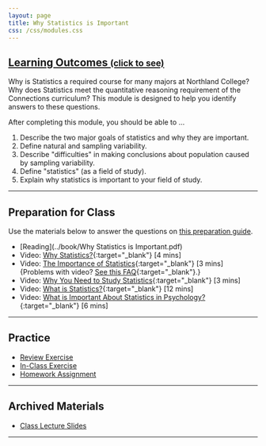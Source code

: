 ```yaml
---
layout: page
title: Why Statistics is Important
css: /css/modules.css
---
```


<div class="panel-group-ILOs">
  <div class="panel panel-default">
    <div class="panel-heading">
      <h2 class="panel-title">
        <a data-toggle="collapse" href="#ILOs">Learning Outcomes <small>(click to see)</small></a>
      </h2>
    </div>
    <div id="ILOs" class="panel-collapse collapse">
      <div class="panel-body">
Why is Statistics a required course for many majors at Northland College?  Why does Statistics meet the quantitative reasoning requirement of the Connections curriculum?  This module is designed to help you identify answers to these questions.

<p>After completing this module, you should be able to ...</p>

<ol>
  <li>Describe the two major goals of statistics and why they are important.</li>
  <li>Define natural and sampling variability.</li>
  <li>Describe "difficulties" in making conclusions about population caused by sampling variability.</li>
  <li>Define "statistics" (as a field of study).</li>
  <li>Explain why statistics is important to your field of study.</li>
</ol>
      </div>
    </div>
  </div>
</div>

----

## Preparation for Class

Use the materials below to answer the questions on [this preparation guide](WhyStats_Prep).

* [Reading](../book/Why Statistics is Important.pdf)
* Video: [Why Statistics?](https://www.youtube.com/v/yxXsPc0bphQ?version=3&rel=0&autoplay=1){:target="_blank"} [4 mins]
* Video: [The Importance of Statistics](https://www.youtube.com/v/gOzlQ_EyJ0o?version=3&autoplay=1){:target="_blank"} [3 mins] {Problems with video? [See this FAQ](../resources/FAQ/FAQs/videos){:target="_blank"}.}
* Video: [Why You Need to Study Statistics](https://www.youtube.com/v/wV0Ks7aS7YI?version=3&autoplay=1){:target="_blank"} [3 mins]
* Video: [What is Statistics?](https://www.youtube.com/v/5YsiVJFSwGo?version=3&start=35&autoplay=1){:target="_blank"} [12 mins]
* Video: [What is Important About Statistics in Psychology?](https://www.youtube.com/v/yl_yuxHFIXc?version=3&start=18&end=333&autoplay=1){:target="_blank"} [6 mins]

----

## Practice

* [Review Exercise](WhyStats_RevEx)
* [In-Class Exercise](WhyStats_CE)
* [Homework Assignment](WhyStats_HW)

----

## Archived Materials

* [Class Lecture Slides](WhyStats_PPT.pptx)

----
